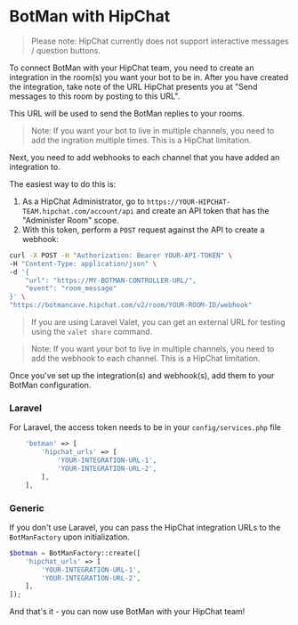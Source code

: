 # BotMan with HipChat

> Please note: HipChat currently does not support interactive messages / question buttons.

To connect BotMan with your HipChat team, you need to create an integration in the room(s) you want your bot to be in.
After you have created the integration, take note of the URL HipChat presents you at "Send messages to this room by posting to this URL". 

This URL will be used to send the BotMan replies to your rooms.
 
 > Note: If you want your bot to live in multiple channels, you need to add the ingration multiple times. This is a HipChat limitation.
 
Next, you need to add webhooks to each channel that you have added an integration to.

The easiest way to do this is:

1. As a HipChat Administrator, go to `https://YOUR-HIPCHAT-TEAM.hipchat.com/account/api` and create an API token that has the "Administer Room" scope.
2. With this token, perform a `POST` request against the API to create a webhook:

```bash
curl -X POST -H "Authorization: Bearer YOUR-API-TOKEN" \
-H "Content-Type: application/json" \
-d '{
	"url": "https://MY-BOTMAN-CONTROLLER-URL/",
	"event": "room_message"
}' \
"https://botmancave.hipchat.com/v2/room/YOUR-ROOM-ID/webhook"
```
> If you are using Laravel Valet, you can get an external URL for testing using the `valet share` command.

> Note: If you want your bot to live in multiple channels, you need to add the webhook to each channel. This is a HipChat limitation.

Once you've set up the integration(s) and webhook(s), add them to your BotMan configuration.

### Laravel

For Laravel, the access token needs to be in your `config/services.php` file

```php
    'botman' => [
        'hipchat_urls' => [
            'YOUR-INTEGRATION-URL-1',
            'YOUR-INTEGRATION-URL-2',
        ],
    ],
```

### Generic

If you don't use Laravel, you can pass the HipChat integration URLs to the `BotManFactory` upon initialization.


```php
$botman = BotManFactory::create([
    'hipchat_urls' => [
        'YOUR-INTEGRATION-URL-1',
        'YOUR-INTEGRATION-URL-2',
    ],
]);
```

And that's it - you can now use BotMan with your HipChat team!
